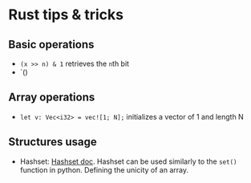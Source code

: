 # Rust tips & tricks

## Basic operations

- `(x >> n) & 1` retrieves the `n`th bit 
- `()

## Array operations
- `let v: Vec<i32> = vec![1; N];` initializes a vector of 1 and length N  

## Structures usage
- Hashset: [Hashset doc](https://doc.rust-lang.org/std/collections/struct.HashSet.html). Hashset can be used similarly to the `set()` function in python. Defining the unicity of an array. 
